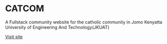 # CATCOM
A Fullstack community website for the catholic community in Jomo Kenyatta University of Engineering And Technology(JKUAT)

<a href="https://catcom.netlify.app/">Visit site</a>
